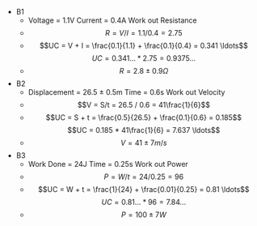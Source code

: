 - B1
	- Voltage = 1.1V
	  Current = 0.4A
	  Work out Resistance
	- $$R = V/I = 1.1/0.4 = 2.75$$
	- $$UC = V + I = \frac{0.1}{1.1} + \frac{0.1}{0.4} = 0.341 \ldots$$
	  $$UC = 0.341 \ldots * 2.75 = 0.9375 \ldots $$
	- $$R = 2.8 \pm 0.9 Ω$$
- B2
	- Displacement = 26.5 $\pm$ 0.5m
	  Time = 0.6s
	  Work out Velocity
	- $$V = S/t = 26.5 / 0.6 = 41\frac{1}{6}$$
	- $$UC = S + t = \frac{0.5}{26.5} + \frac{0.1}{0.6} = 0.185$$
	  $$UC = 0.185 * 41\frac{1}{6} = 7.637 \ldots$$
	- $$V = 41 \pm 7m/s$$
- B3
	- Work Done = 24J
	  Time = 0.25s
	  Work out Power
	- $$P = W/t = 24 / 0.25 = 96$$
	- $$UC = W + t = \frac{1}{24} + \frac{0.01}{0.25} = 0.81 \ldots$$
	  $$UC = 0.81 \ldots * 96 = 7.84 \ldots$$
	- $$P = 100 \pm 7W$$